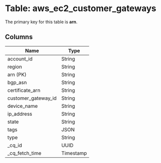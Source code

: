 # Table: aws_ec2_customer_gateways


The primary key for this table is **arn**.


## Columns
| Name          | Type          |
| ------------- | ------------- |
|account_id|String|
|region|String|
|arn (PK)|String|
|bgp_asn|String|
|certificate_arn|String|
|customer_gateway_id|String|
|device_name|String|
|ip_address|String|
|state|String|
|tags|JSON|
|type|String|
|_cq_id|UUID|
|_cq_fetch_time|Timestamp|